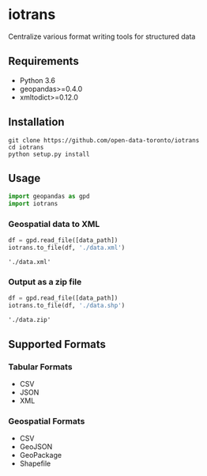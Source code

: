 # iotrans

Centralize various format writing tools for structured data

## Requirements
* Python 3.6
* geopandas>=0.4.0
* xmltodict>=0.12.0

## Installation
    git clone https://github.com/open-data-toronto/iotrans
    cd iotrans
    python setup.py install
    
## Usage

```python
import geopandas as gpd
import iotrans
```

### Geospatial data to XML

```python
df = gpd.read_file([data_path])
iotrans.to_file(df, './data.xml')
```
```
'./data.xml'
```
        
### Output as a zip file

```python
df = gpd.read_file([data_path])
iotrans.to_file(df, './data.shp')
```
```
'./data.zip'
```

## Supported Formats
### Tabular Formats
* CSV
* JSON
* XML

### Geospatial Formats
* CSV
* GeoJSON
* GeoPackage
* Shapefile
